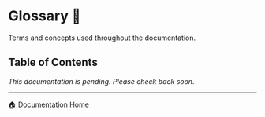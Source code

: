 # Glossary 📖

Terms and concepts used throughout the documentation.

## Table of Contents

*This documentation is pending. Please check back soon.*

---

[🏠 Documentation Home](../)
